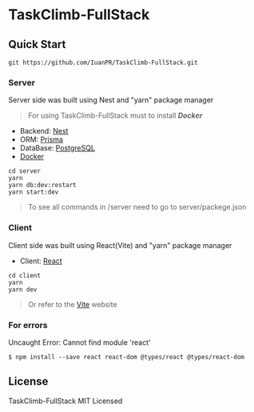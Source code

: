 # TaskClimb-FullStack

## Quick Start
``` shell
git https://github.com/IuanPR/TaskClimb-FullStack.git
```

### Server
Server side was built using Nest and "yarn" package manager

> For using TaskClimb-FullStack must to install ***Docker*** 

* Backend: [Nest](https://nestjs.com/)
* ORM: [Prisma](https://www.prisma.io/)
* DataBase: [PostgreSQL](https://www.postgresql.org/)
* [Docker](https://www.docker.com/)

```shell
cd server
yarn
yarn db:dev:restart
yarn start:dev
```
> To see all commands in /server need to go to server/packege.json

### Client
Client side was built using React(Vite) and "yarn" package manager
* Client: [React](https://ru.legacy.reactjs.org/)

```shell
cd client
yarn
yarn dev
```
> Or refer to the [Vite](https://vitejs.dev/guide/) website

### For errors
Uncaught Error: Cannot find module 'react'
```shell
$ npm install --save react react-dom @types/react @types/react-dom
```

## License
TaskClimb-FullStack MIT Licensed
